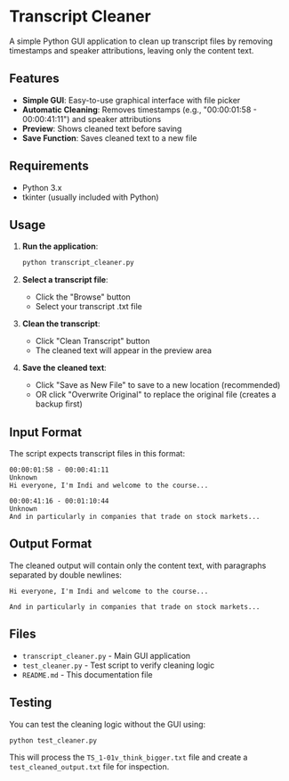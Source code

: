 # Transcript Cleaner

A simple Python GUI application to clean up transcript files by removing timestamps and speaker attributions, leaving only the content text.

## Features

- **Simple GUI**: Easy-to-use graphical interface with file picker
- **Automatic Cleaning**: Removes timestamps (e.g., "00:00:01:58 - 00:00:41:11") and speaker attributions
- **Preview**: Shows cleaned text before saving
- **Save Function**: Saves cleaned text to a new file

## Requirements

- Python 3.x
- tkinter (usually included with Python)

## Usage

1. **Run the application**:
   ```bash
   python transcript_cleaner.py
   ```

2. **Select a transcript file**:
   - Click the "Browse" button
   - Select your transcript .txt file

3. **Clean the transcript**:
   - Click "Clean Transcript" button
   - The cleaned text will appear in the preview area

4. **Save the cleaned text**:
   - Click "Save as New File" to save to a new location (recommended)
   - OR click "Overwrite Original" to replace the original file (creates a backup first)

## Input Format

The script expects transcript files in this format:

```
00:00:01:58 - 00:00:41:11
Unknown
Hi everyone, I'm Indi and welcome to the course...

00:00:41:16 - 00:01:10:44
Unknown
And in particularly in companies that trade on stock markets...
```

## Output Format

The cleaned output will contain only the content text, with paragraphs separated by double newlines:

```
Hi everyone, I'm Indi and welcome to the course...

And in particularly in companies that trade on stock markets...
```

## Files

- `transcript_cleaner.py` - Main GUI application
- `test_cleaner.py` - Test script to verify cleaning logic
- `README.md` - This documentation file

## Testing

You can test the cleaning logic without the GUI using:

```bash
python test_cleaner.py
```

This will process the `TS_1-01v_think_bigger.txt` file and create a `test_cleaned_output.txt` file for inspection.

